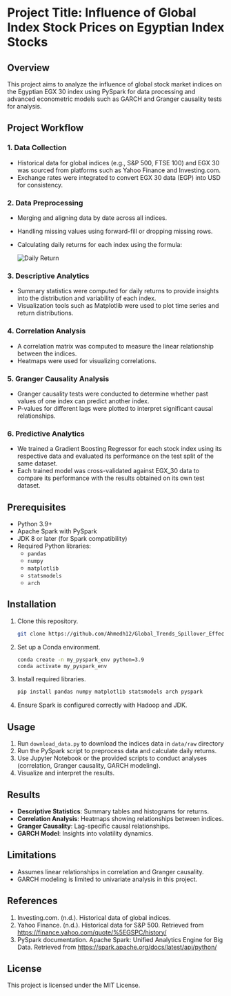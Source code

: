 # Project Title: Influence of Global Index Stock Prices on Egyptian Index Stocks

## Overview
This project aims to analyze the influence of global stock market indices on the Egyptian EGX 30 index using PySpark for data processing and advanced econometric models such as GARCH and Granger causality tests for analysis.

## Project Workflow

### 1. Data Collection
- Historical data for global indices (e.g., S&P 500, FTSE 100) and EGX 30 was sourced from platforms such as Yahoo Finance and Investing.com.
- Exchange rates were integrated to convert EGX 30 data (EGP) into USD for consistency.

### 2. Data Preprocessing
- Merging and aligning data by date across all indices.
- Handling missing values using forward-fill or dropping missing rows.
- Calculating daily returns for each index using the formula:

  ![Daily Return](https://latex.codecogs.com/svg.latex?\text{Daily%20Return}=\frac{\text{Current%20Close}-\text{Previous%20Close}}{\text{Previous%20Close}})


### 3. Descriptive Analytics
- Summary statistics were computed for daily returns to provide insights into the distribution and variability of each index.
- Visualization tools such as Matplotlib were used to plot time series and return distributions.

### 4. Correlation Analysis
- A correlation matrix was computed to measure the linear relationship between the indices.
- Heatmaps were used for visualizing correlations.

### 5. Granger Causality Analysis
- Granger causality tests were conducted to determine whether past values of one index can predict another index.
- P-values for different lags were plotted to interpret significant causal relationships.

### 6. Predictive Analytics
- We trained a Gradient Boosting Regressor for each stock index using its respective data and evaluated its performance on the test split of the same dataset.  
- Each trained model was cross-validated against EGX_30 data to compare its performance with the results obtained on its own test dataset.

## Prerequisites
- Python 3.9+
- Apache Spark with PySpark
- JDK 8 or later (for Spark compatibility)
- Required Python libraries:
  - `pandas`
  - `numpy`
  - `matplotlib`
  - `statsmodels`
  - `arch`

## Installation
1. Clone this repository.
   ```bash
   git clone https://github.com/Ahmedh12/Global_Trends_Spillover_Effect_Analysis.git
   ```
2. Set up a Conda environment.
   ```bash
   conda create -n my_pyspark_env python=3.9
   conda activate my_pyspark_env
   ```
3. Install required libraries.
   ```bash
   pip install pandas numpy matplotlib statsmodels arch pyspark
   ```
4. Ensure Spark is configured correctly with Hadoop and JDK.

## Usage
1. Run `download_data.py` to download the indices data in `data/raw` directory
2. Run the PySpark script to preprocess data and calculate daily returns.
3. Use Jupyter Notebook or the provided scripts to conduct analyses (correlation, Granger causality, GARCH modeling).
4. Visualize and interpret the results.

## Results
- **Descriptive Statistics**: Summary tables and histograms for returns.
- **Correlation Analysis**: Heatmaps showing relationships between indices.
- **Granger Causality**: Lag-specific causal relationships.
- **GARCH Model**: Insights into volatility dynamics.

## Limitations
- Assumes linear relationships in correlation and Granger causality.
- GARCH modeling is limited to univariate analysis in this project.

## References
1. Investing.com. (n.d.). Historical data of global indices.
2. Yahoo Finance. (n.d.). Historical data for S&P 500. Retrieved from https://finance.yahoo.com/quote/%5EGSPC/history/
3. PySpark documentation. Apache Spark: Unified Analytics Engine for Big Data. Retrieved from https://spark.apache.org/docs/latest/api/python/

## License
This project is licensed under the MIT License.

